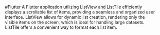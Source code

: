 #Flutter
A Flutter application utilizing ListView and ListTile efficiently displays a scrollable list of items, providing a seamless and organized user interface. ListView allows for dynamic list creation, rendering only the visible items on the screen, which is ideal for handling large datasets. ListTile offers a convenient way to format each list item.
